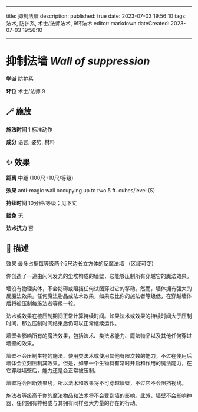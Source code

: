 
---
title: 抑制法墙
description: 
published: true
date: 2023-07-03 19:56:10
tags: 法术, 防护系, 术士/法师法术, 9环法术
editor: markdown
dateCreated: 2023-07-03 19:56:10

---

# **抑制法墙** *Wall of suppression*

**学派** 防护系 

**环位** 术士/法师 9

## 🪄 施放

**施法时间** 1 标准动作

**成分** 语言, 姿势, 材料

## ✨ 效果  

**距离** 中距 (100尺+10尺/等级) 

**效果** anti-magic wall occupying up to two 5 ft. cubes/level (S) 

**持续时间** 10分钟/等级；见下文 

**豁免** 无

**法术抗力** 否

## 📖 描述

效果              最多占据每等级两个5尺边长立方体的反魔法墙 （区域可变）

你创造了一道由闪闪发光的尘埃构成的墙壁，它能够压制所有穿越它的魔法效果。

墙没有物理实体，不会妨碍或阻挡任何试图穿过它的移动。然而，墙体拥有强大的反魔法效果。任何魔法物品或法术效果，如果它比你的施法者等级低，在穿越墙体后将被压制每施法者等级一轮。

法术或效果在被压制期间正常计算持续时间。如果法术或效果的持续时间大于压制时间，那么压制时间结束后仍可以正常继续运作。

墙壁会影响所有的魔法效果，包括法术、类法术能力、魔法物品以及其他任何穿过墙壁的效果。

墙壁不会压制生物的施法、使用类法术或使用其他有限次数的能力，不过在使用后墙体会立刻压制其效果。但是，如果一个生物具有常时开启和作用的魔法能力，在它穿越墙壁后，能力还是会正常被压制。

墙壁将会阻断效果线，所以法术和效果将不可穿越墙壁，不过它不会阻挡视线。

施法者等级高于你的魔法物品和法术将不会受到墙的影响。此外，墙壁不会影响神器、任何拥有神格或与其拥有同样强大力量的存在的行动。
    